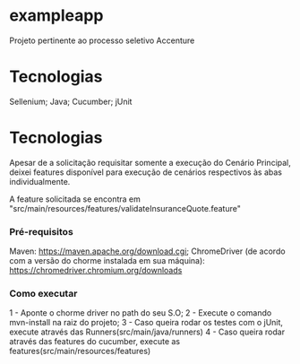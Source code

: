 # exampleapp
Projeto pertinente ao processo seletivo Accenture

# Tecnologias
Sellenium;
Java;
Cucumber;
jUnit

# Tecnologias

Apesar de a solicitação requisitar somente a execução do Cenário Principal, deixei features disponível para execução de cenários respectivos às 
abas individualmente.

A feature solicitada se encontra em "src/main/resources/features/validateInsuranceQuote.feature"

### Pré-requisitos

Maven: https://maven.apache.org/download.cgi;
ChromeDriver (de acordo com a versão do chorme instalada em sua máquina): https://chromedriver.chromium.org/downloads

### Como executar
 1 - Aponte o chorme driver no path do seu S.O;
 2 - Execute o comando mvn-install na raiz do projeto;
 3 - Caso queira rodar os testes com o jUnit, execute através das Runners(src/main/java/runners)
 4 - Caso queira rodar através das features do cucumber, execute as features(src/main/resources/features)
